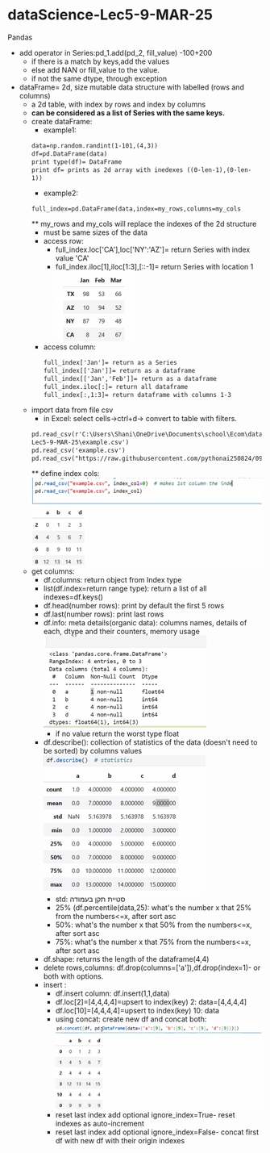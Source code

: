 # dataScience-Lec5-9-MAR-25
Pandas
* add operator in Series:pd_1.add(pd_2, fill_value) -100+200
  * if there is a match by keys,add the values
  * else add NAN or fill_value to the value.
  * if not the same dtype, through exception
* dataFrame= 2d, size mutable data structure with labelled (rows and columns)
  * a 2d table, with index by rows and index by columns
  * **can be considered as a list of Series with the same keys.**
  * create dataFrame:
    * example1:
    ```
    data=np.random.randint(1-101,(4,3))
    df=pd.DataFrame(data)
    print type(df)= DataFrame
    print df= prints as 2d array with inedexes ((0-len-1),(0-len-1))
    ```
    * example2:
    ```
    full_index=pd.DataFrame(data,index=my_rows,columns=my_cols
    ```
    ** my_rows and my_cols will replace the indexes of the 2d structure
    * must be same sizes of the data
    * access row:
      * full_index.loc['CA'],loc['NY':'AZ']= return Series with index value 'CA'
      * full_index.iloc[1],iloc[1:3],[::-1]= return Series with location 1
      ![img.png](img.png)
    * access column: 
      ```
      full_index['Jan']= return as a Series
      full_index[['Jan']]= return as a dataframe
      full_index[['Jan','Feb']]= return as a dataframe
      full_index.iloc[:]= return all dataframe
      full_index[:,1:3]= return dataframe with columns 1-3
      ```
  * import data from file csv
    * in Excel: select cells->ctrl+d-> convert to table with filters.
    ```
    pd.read_csv(r'C:\Users\Shani\OneDrive\Documents\school\Ecom\dataScience\dataScience-Lec5-9-MAR-25\example.csv')
    pd.read_csv('example.csv')
    pd.read_csv("https://raw.githubusercontent.com/pythonai250824/09.03.2025/main/example.csv")
    ```
    ** define index cols:
   ![img_1.png](img_1.png)
  * get columns:
    * df.columns: return object from Index type
    * list(df.index=return range type): return a list of all indexes=df.keys()
    * df.head(number rows): print by default the first 5 rows
    * df.last(number rows): print last rows
    * df.info: meta details(organic data): columns names, details of each, dtype and their counters, memory usage
    ![img_2.png](img_2.png)
      * if no value return the worst type float
    * df.describe(): collection of statistics of the data (doesn't need to be sorted) by columns values  
    ![img_3.png](img_3.png)
      * std: סטיית תקן בעמודה
      * 25% (df.percentile(data,25): what's the number x that 25% from the numbers<=x, after sort asc
      * 50%: what's the number x that 50% from the numbers<=x, after sort asc
      * 75%: what's the number x that 75% from the numbers<=x, after sort asc
    * df.shape: returns the length of the dataframe(4,4)
    * delete rows,columns: df.drop(columns=['a']),df.drop(index=1)- or both with options.
    * insert : 
      * df.insert column: df.insert(1,1,data)
      * df.loc[2]=[4,4,4,4]=upsert to index(key) 2: data=[4,4,4,4]
      * df.loc[10]=[4,4,4,4]=upsert to index(key) 10: data
      * using concat: create new df and concat both:
      ![img_4.png](img_4.png)
      * reset last index add optional ignore_index=True- reset indexes as auto-increment
      * reset last index add optional ignore_index=False- concat first df with new df with their origin indexes